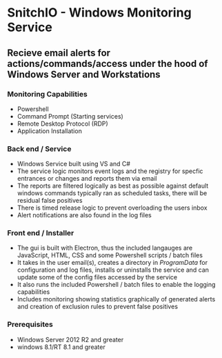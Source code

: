# SnitchIO - Windows Monitoring Service

## Recieve email alerts for actions/commands/access under the hood of Windows Server and Workstations

### Monitoring Capabilities

- Powershell
- Command Prompt (Starting services)
- Remote Desktop Protocol (RDP)
- Application Installation

### Back end / Service

- Windows Service built using VS and C#
- The service logic monitors event logs and the registry for specfic entrances or changes and reports them via email
- The reports are filtered logically as best as possible against default windows commands typically ran as scheduled tasks, there will be residual false positives
- There is timed release logic to prevent overloading the users inbox
- Alert notifications are also found in the log files

### Front end / Installer

- The gui is built with Electron, thus the included langauges are JavaScript, HTML, CSS and some Powershell scripts / batch files
- It takes in the user email(s), creates a directory in *ProgramData* for configuration and log files, installs or uninstalls the service and can update some of the config files accessed by the service
- It also runs the included Powershell / batch files to enable the logging capabilities
- Includes monitoring showing statistics graphically of generated alerts and creation of exclusion rules to prevent false positives

### Prerequisites

- Windows Server 2012 R2 and greater
- windows 8.1/RT 8.1 and greater

